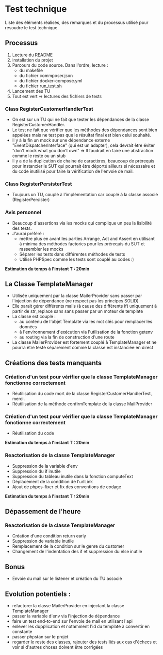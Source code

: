 # Test technique

Liste des éléments réalisés, des remarques et du processus utilisé pour résoudre le test technique.

## Processus

1. Lecture du README
2. Installation du projet
3. Parcours du code source. Dans l'ordre, lecture :
    * du makefile
    * du fichier commposer.json
    * du fichier docker-compose.yml
    * du fichier run_test.sh
4. Lancement des TU
5. Tout est vert => lectures des fichiers de tests

### Class RegisterCustomerHandlerTest

* On est sur un TU qui ne fait que tester les dépendances de la classe RegisterCustomerHandler.
* Le test ne fait que vérifier que les méthodes des dépendances sont bien appelées mais ne test pas que le résultat final est bien celui souhaité.
* Il y à la fin un mock sur une dépendance externe "EventDispatcherInterface" (qui est un adapter), cela devrait être éviter "don't mock what you don't own" => Il faudrait en faire une abstraction comme le reste ou un stub
* Il y a de la duplication de chaine de caractères, beaucoup de prérequis pour instancier le SUT qui pourrait être déporté ailleurs si nécessaire et du code inutilisé pour faire la vérification de l'envoie de mail.

### Class RegisterPersisterTest

* Toujours un TU, couplé à l'implémentation car couplé à la classe associé (RegisterPersister)

### Avis personnel

* Beaucoup d'assertions via les mocks qui complique un peu la lisibilité des tests. 
* J'aurai préféré : 
    * mettre plus en avant les parties Arrange, Act and Assert en utilisant à minima des méthodes factories pour les prérequis du SUT et rassembler les mocks
    * Séparer les tests dans différentes méthodes de tests
    * Utilisé PHPSpec comme les tests sont couplé au codes :)
    

**Estimation du temps à l'instant T : 20min**

## La Classe TemplateManager

* Utilisée uniquement par la classe MailerProvider sans passer par l'injection de dépendance (ne respect pas les principes SOLID)
* Elle parait gérer différents mails (à cause des différents if) uniquement à partir de str_replace sans sans passer par un moteur de template
* La classe est couplé :
    * au contenu de l'objet Template via les mot clés pour remplacer les données
    * à l'environnement d'exécution via l'utilisation de la fonction getenv
    * au routing via la fin de construction d'une route
* La classe MailerProvider est fortement couplé à TemplateManager et ne pourra être testé séparement comme la classe est instanciée en direct


## Créations des tests manquants

### Création d'un test pour vérifier que la classe TemplateManager fonctionne correctement
* Réutilisation du code mort de la classe RegisterCustomerHandlerTest, merci.
* Réutilisation de la méthode confirmTemplate de la classe MailProvider

###  Création d'un test pour vérifier que la classe TemplateManager fonctionne correctement
* Réutilisation du code

**Estimation du temps à l'instant T : 20min**

### Reactorisation de la classe TemplateManager
* Suppression de la variable d'env
* Suppression du if inutile
* Suppression du tableau inutile dans la fonction computeText
* Déplacement de la condition de l'urlLink
* Ajout de phpcs-fixer et fix des conventions de codage

**Estimation du temps à l'instant T : 20min**

## Dépassement de l'heure

### Reactorisation de la classe TemplateManager

* Création d'une condition return early
* Suppression de variable inutile
* Remplacement de la condition sur le genre du customer
* Changement de l'indentation des if et suppression du else inutile

## Bonus

* Envoie du mail sur le listener et création du TU associé

## Evolution potentiels :
* refactorer la classe MailerProvider en injectant la classe TemplateManager
* passer la variable d'env via l'injection de dépendance
* faire un test end-to-end sur l'envoie de mail en utilisant l'api
* enlever les dupplication et notamment l'id du template à convertir en constante
* passer phpstan sur le projet
* regarder le reste des classes, rajouter des tests liés aux cas d'échecs et voir si d'autres choses doivent être corrigées
